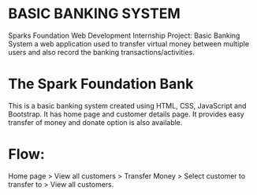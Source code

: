 # BASIC BANKING SYSTEM
Sparks Foundation Web Development Internship Project:
Basic Banking System a web application used to transfer virtual money between multiple users and also record the banking transactions/activities.

# The Spark Foundation Bank
This is a basic banking system created using HTML, CSS, JavaScript and Bootstrap. It has home page and customer details page. It provides easy transfer of money and donate option is also available.

# Flow:
Home page > View all customers > Transfer Money > Select customer to transfer to > View all customers.
